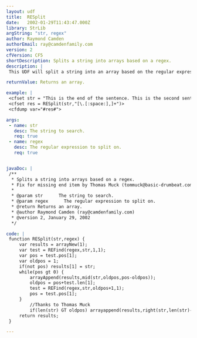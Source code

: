 ```yaml
---
layout: udf
title:  RESplit
date:   2002-01-29T11:43:47.000Z
library: StrLib
argString: "str, regex"
author: Raymond Camden
authorEmail: ray@camdenfamily.com
version: 2
cfVersion: CF5
shortDescription: Splits a string into arrays based on a regex.
description: |
 This UDF will split a string into an array based on the regular expression passed in. If the regex is not found, the entire string is returned in the first element of the array.

returnValue: Returns an array.

example: |
 <cfset str = "This is the end of the sentence. This is the second sentence, it's not quite as interesting.">
 <cfset res = RESplit(str,"[\.[:space:],]+")>
 <cfdump var="#res#">

args:
 - name: str
   desc: The string to search.
   req: true
 - name: regex
   desc: The regular expression to split on.
   req: true


javaDoc: |
 /**
  * Splits a string into arrays based on a regex.
  * Fix for missing end item by Thomas Muck (tommuck@basic-drumbeat.com)
  * 
  * @param str      The string to search. 
  * @param regex      The regular expression to split on. 
  * @return Returns an array. 
  * @author Raymond Camden (ray@camdenfamily.com) 
  * @version 2, January 29, 2002 
  */

code: |
 function RESplit(str,regex) {
     var results = arrayNew(1);
     var test = REFind(regex,str,1,1);
     var pos = test.pos[1];
     var oldpos = 1;
     if(not pos) results[1] = str;
     while(pos gt 0) {
         arrayAppend(results,mid(str,oldpos,pos-oldpos));
         oldpos = pos+test.len[1];
         test = REFind(regex,str,oldpos+1,1);
         pos = test.pos[1];
     }
         //Thanks to Thomas Muck
         if(len(str) GT oldpos) arrayappend(results,right(str,len(str)-oldpos + 1));
     return results;
 }

---
```


